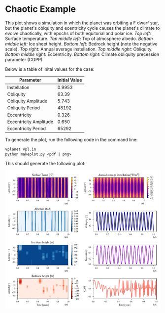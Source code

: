 # Chaotic Example

This plot shows a simulation in which the planet was orbiting a F dwarf star, but the planet's oblquity and ecentricity cycle causes the planet's climate to evolve chaotically, with epochs of both equitorial and polar ice. *Top left:* Surface temperature. *Top middle left:* Top of atmosphere albedo. *Bottom middle left:* Ice sheet height. *Bottom left:* Bedrock height (note the negative scale). *Top right:* Annual average instellation. *Top middle right:* Obliquity. *Bottom middle right:* Eccentricity. *Bottom right:* Climate obliquity precession parameter (COPP).

Below is a table of inital values for the case:

| Parameter              | Initial Value  |
|------------------------|----------------|
| Instellation           | 0.9953         |
| Obliquity              | 63.39          |
| Obliquity Amplitude    | 5.743          |
| Obliquity Period       | 48192          |
| Eccentricity           | 0.326          |
| Eccentricity Amplitude | 0.650          |
| Eccentricity Period    | 65292          |

To generate the plot, run the following code in the command line:
```
vplanet vpl.in
python makeplot.py <pdf | png>
```

This should generate the following plot:

![ChaoticExample](ChaoticExample.png)
